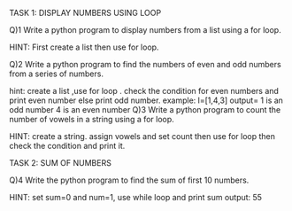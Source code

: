 TASK 1: DISPLAY NUMBERS USING LOOP

   Q)1 Write a python program to display numbers from a list using a for loop.

   HINT: First create a list then use for loop.

   Q)2  Write a python program to find the numbers of even and odd numbers from a series of numbers.

   hint: create a list ,use for loop . check the condition for even numbers and print even number else print odd number.
    example: l=[1,4,3]
             output= 1 is an odd number
                     4 is an even number
  Q)3   Write a python  program to count the number of vowels in a string using a for loop.

   HINT: create a string. assign vowels and set count then use for loop then check the condition and print it.

   TASK 2: SUM OF NUMBERS

  Q)4   Write  the python program to find the sum of first 10 numbers.

   HINT:  set sum=0 and num=1, use while loop and print sum
    output: 55
   
   
               
   
  
